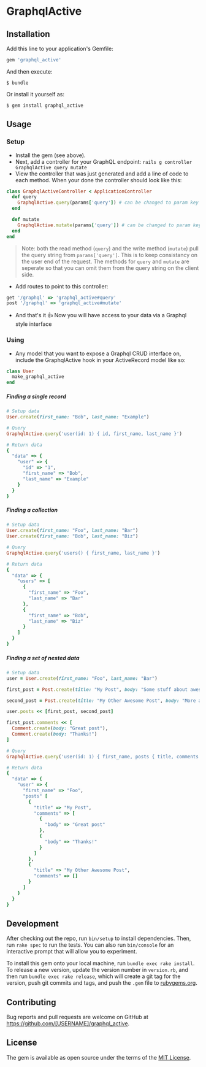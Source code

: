 # GraphqlActive

## Installation

Add this line to your application's Gemfile:

```ruby
gem 'graphql_active'
```

And then execute:

    $ bundle

Or install it yourself as:

    $ gem install graphql_active

## Usage

### Setup
- Install the gem (see above).
- Next, add a controller for your GraphQL endpoint: `rails g controller GraphqlActive query mutate`
- View the controller that was just generated and add a line of code to each method. When your done the controller should look like this:
```ruby
class GraphqlActiveController < ApplicationController
  def query
    GraphqlActive.query(params['query']) # can be changed to param key of your choosing
  end

  def mutate
    GraphqlActive.mutate(params['query']) # can be changed to param key of your choosing
  end
end
```
> Note: both the read method (`query`) and the write method (`mutate`) pull the query string from `params['query']`. This is to keep consistancy on the user end of the request. The methods for `query` and `mutate` are seperate so that you can omit them from the query string on the client side.

- Add routes to point to this controller:
```ruby
get '/graphql' => 'graphql_active#query'
post '/graphql' => 'graphql_active#mutate'
```
- And that's it :thumbsup: Now you will have access to your data via a Graphql style interface

### Using

- Any model that you want to expose a Graphql CRUD interface on, include the GraphqlActive hook in your ActiveRecord model like so:
```ruby
class User
  make_graphql_active
end
```

##### Finding a single record
```ruby
# Setup data
User.create(first_name: "Bob", last_name: "Example")

# Query
GraphqlActive.query('user(id: 1) { id, first_name, last_name }')

# Return data
{
  "data" => {
    "user" => {
      "id" => "1",
      "first_name" => "Bob",
      "last_name" => "Example"
    }
  }
}
```

##### Finding a collection
```ruby
# Setup data
User.create(first_name: "Foo", last_name: "Bar")
User.create(first_name: "Bob", last_name: "Biz")

# Query
GraphqlActive.query('users() { first_name, last_name }')

# Return data
{
  "data" => {
    "users" => [
      {
        "first_name" => "Foo",
        "last_name" => "Bar"
      },
      {
        "first_name" => "Bob",
        "last_name" => "Biz"
      }
    ]
  }
}
```

##### Finding a set of nested data
```ruby
# Setup data
user = User.create(first_name: "Foo", last_name: "Bar")

first_post = Post.create(title: "My Post", body: "Some stuff about awesome other stuff")

second_post = Post.create(title: "My Other Awesome Post", body: "More awesome inspiring stuff")

user.posts << [first_post, second_post]

first_post.comments << [
  Comment.create(body: "Great post"),
  Comment.create(body: "Thanks!")
]

# Query
GraphqlActive.query('user(id: 1) { first_name, posts { title, comments { body } } }')

# Return data
{
  "data" => {
    "user" => {
      "first_name" => "Foo",
      "posts" [
        {
          "title" => "My Post",
          "comments" => [
            {
              "body" => "Great post"
            },
            {
              "body" => "Thanks!"
            }
          ]
        },
        {
          "title" => "My Other Awesome Post",
          "comments" => []
        }
      ]
    }
  }
}

```

## Development

After checking out the repo, run `bin/setup` to install dependencies. Then, run `rake spec` to run the tests. You can also run `bin/console` for an interactive prompt that will allow you to experiment.

To install this gem onto your local machine, run `bundle exec rake install`. To release a new version, update the version number in `version.rb`, and then run `bundle exec rake release`, which will create a git tag for the version, push git commits and tags, and push the `.gem` file to [rubygems.org](https://rubygems.org).

## Contributing

Bug reports and pull requests are welcome on GitHub at https://github.com/[USERNAME]/graphql_active.


## License

The gem is available as open source under the terms of the [MIT License](http://opensource.org/licenses/MIT).
